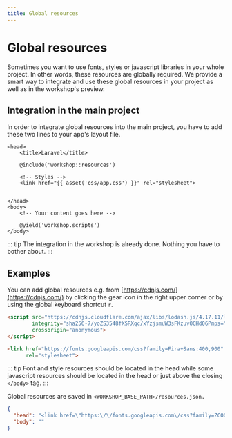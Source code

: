 ```yaml
---
title: Global resources
---
```

# Global resources
Sometimes you want to use fonts, styles or javascript libraries in your whole project. In other words, these resources
are globally required. We provide a smart way to integrate and use these global resources in your project as well as
in the workshop's preview.

## Integration in the main project
In order to integrate global resources into the main project, you have to add these two lines to your app's layout 
file.

```php{4,14}
<head>
    <title>Laravel</title>

    @include('workshop::resources')

    <!-- Styles -->
    <link href="{{ asset('css/app.css') }}" rel="stylesheet">

    
</head>
<body>
    <!-- Your content goes here -->
    
    @yield('workshop.scripts')
</body>
```

::: tip
The integration in the workshop is already done. Nothing you have to bother about.
:::

## Examples
You can add global resources e.g. from [https://cdnjs.com/](https://cdnjs.com/) by clicking the 
gear icon in the right upper corner or by using the global keyboard shortcut `r`.
```html
<script src="https://cdnjs.cloudflare.com/ajax/libs/lodash.js/4.17.11/lodash.min.js" 
        integrity="sha256-7/yoZS3548fXSRXqc/xYzjsmuW3sFKzuvOCHd06Pmps=" 
        crossorigin="anonymous">
</script>
```

```html
<link href="https://fonts.googleapis.com/css?family=Fira+Sans:400,900" 
      rel="stylesheet">
```

::: tip
Font and style resources should be located in the head while some javascript resources should be located in the head 
or just above the closing `</body>` tag.
:::

Global resources are saved in `<WORKSHOP_BASE_PATH>/resources.json.`
```json
{
  "head": "<link href=\"https:\/\/fonts.googleapis.com\/css?family=ZCOOL+KuaiLe\" rel=\"stylesheet\">\n\n<script src=\"https:\/\/cdnjs.cloudflare.com\/ajax\/libs\/sweetalert\/2.1.2\/sweetalert.min.js\"><\/script>",
  "body": ""
}
```